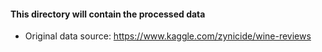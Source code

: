 #### **This directory will contain the processed data**

- Original data source: https://www.kaggle.com/zynicide/wine-reviews
